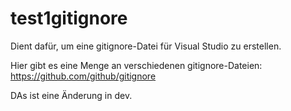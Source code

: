 # test1gitignore
Dient dafür, um eine gitignore-Datei für Visual Studio zu erstellen.

Hier gibt es eine Menge an verschiedenen gitignore-Dateien:
https://github.com/github/gitignore

DAs ist eine Änderung in dev.
